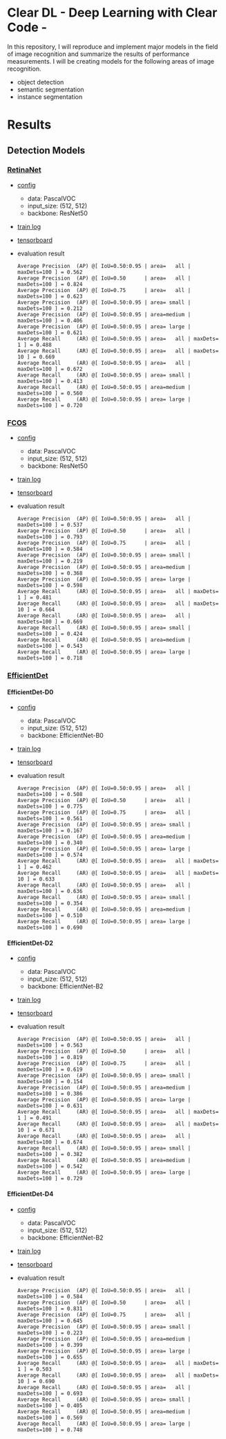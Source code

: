# Clear DL - Deep Learning with Clear Code -

In this repository, I will reproduce and implement major models in the field of image recognition and summarize the results of performance measurements.
I will be creating models for the following areas of image recognition.
* object detection
* semantic segmentation
* instance segmentation

# Results
## Detection Models
### [RetinaNet](https://arxiv.org/abs/1708.02002)
* [config](./configs/detection/retinanet_r50_voc_h512_w512.yaml)
    * data: PascalVOC
    * input_size: (512, 512)
    * backbone: ResNet50
* [train log](./results/detection/retinanet_r50_voc_h512_w512/20220213_220417.log)
* [tensorboard](https://tensorboard.dev/experiment/t9GfKu4KRb6L9uoaMZm84Q/)

* evaluation result
    ```
    Average Precision  (AP) @[ IoU=0.50:0.95 | area=   all | maxDets=100 ] = 0.562
    Average Precision  (AP) @[ IoU=0.50      | area=   all | maxDets=100 ] = 0.824
    Average Precision  (AP) @[ IoU=0.75      | area=   all | maxDets=100 ] = 0.623
    Average Precision  (AP) @[ IoU=0.50:0.95 | area= small | maxDets=100 ] = 0.212
    Average Precision  (AP) @[ IoU=0.50:0.95 | area=medium | maxDets=100 ] = 0.406
    Average Precision  (AP) @[ IoU=0.50:0.95 | area= large | maxDets=100 ] = 0.621
    Average Recall     (AR) @[ IoU=0.50:0.95 | area=   all | maxDets=  1 ] = 0.488
    Average Recall     (AR) @[ IoU=0.50:0.95 | area=   all | maxDets= 10 ] = 0.669
    Average Recall     (AR) @[ IoU=0.50:0.95 | area=   all | maxDets=100 ] = 0.672
    Average Recall     (AR) @[ IoU=0.50:0.95 | area= small | maxDets=100 ] = 0.413
    Average Recall     (AR) @[ IoU=0.50:0.95 | area=medium | maxDets=100 ] = 0.560
    Average Recall     (AR) @[ IoU=0.50:0.95 | area= large | maxDets=100 ] = 0.720
    ```

### [FCOS](https://arxiv.org/abs/1904.01355)
* [config](./configs/detection/fcos_r50_voc_h512_w512.yaml)
    * data: PascalVOC
    * input_size: (512, 512)
    * backbone: ResNet50
* [train log](./results/detection/fcos_r50_voc_h512_w512/20220213_014940.log)
* [tensorboard](https://tensorboard.dev/experiment/8FZPdiPcQ2u0mWC9BCkRRQ/)

* evaluation result
    ```
    Average Precision  (AP) @[ IoU=0.50:0.95 | area=   all | maxDets=100 ] = 0.537
    Average Precision  (AP) @[ IoU=0.50      | area=   all | maxDets=100 ] = 0.793
    Average Precision  (AP) @[ IoU=0.75      | area=   all | maxDets=100 ] = 0.584
    Average Precision  (AP) @[ IoU=0.50:0.95 | area= small | maxDets=100 ] = 0.219
    Average Precision  (AP) @[ IoU=0.50:0.95 | area=medium | maxDets=100 ] = 0.368
    Average Precision  (AP) @[ IoU=0.50:0.95 | area= large | maxDets=100 ] = 0.598
    Average Recall     (AR) @[ IoU=0.50:0.95 | area=   all | maxDets=  1 ] = 0.481
    Average Recall     (AR) @[ IoU=0.50:0.95 | area=   all | maxDets= 10 ] = 0.664
    Average Recall     (AR) @[ IoU=0.50:0.95 | area=   all | maxDets=100 ] = 0.669
    Average Recall     (AR) @[ IoU=0.50:0.95 | area= small | maxDets=100 ] = 0.424
    Average Recall     (AR) @[ IoU=0.50:0.95 | area=medium | maxDets=100 ] = 0.543
    Average Recall     (AR) @[ IoU=0.50:0.95 | area= large | maxDets=100 ] = 0.718
    ```

### [EfficientDet](https://arxiv.org/abs/1911.09070)
#### EfficientDet-D0
* [config](./configs/detection/efficientdet_d0_voc_h512_w512.yaml)
    * data: PascalVOC
    * input_size: (512, 512)
    * backbone: EfficientNet-B0
* [train log](./results/detection/efficientdet_d0_voc_h512_w512/20220221_061306.log)
* [tensorboard](https://tensorboard.dev/experiment/iX8bElLxTmCNATwxRRZ5gg/)

* evaluation result
    ```
    Average Precision  (AP) @[ IoU=0.50:0.95 | area=   all | maxDets=100 ] = 0.508
    Average Precision  (AP) @[ IoU=0.50      | area=   all | maxDets=100 ] = 0.775
    Average Precision  (AP) @[ IoU=0.75      | area=   all | maxDets=100 ] = 0.561
    Average Precision  (AP) @[ IoU=0.50:0.95 | area= small | maxDets=100 ] = 0.167
    Average Precision  (AP) @[ IoU=0.50:0.95 | area=medium | maxDets=100 ] = 0.340
    Average Precision  (AP) @[ IoU=0.50:0.95 | area= large | maxDets=100 ] = 0.574
    Average Recall     (AR) @[ IoU=0.50:0.95 | area=   all | maxDets=  1 ] = 0.462
    Average Recall     (AR) @[ IoU=0.50:0.95 | area=   all | maxDets= 10 ] = 0.633
    Average Recall     (AR) @[ IoU=0.50:0.95 | area=   all | maxDets=100 ] = 0.636
    Average Recall     (AR) @[ IoU=0.50:0.95 | area= small | maxDets=100 ] = 0.354
    Average Recall     (AR) @[ IoU=0.50:0.95 | area=medium | maxDets=100 ] = 0.510
    Average Recall     (AR) @[ IoU=0.50:0.95 | area= large | maxDets=100 ] = 0.690
    ```

#### EfficientDet-D2
* [config](./configs/detection/efficientdet_d2_voc_h512_w512.yaml)
    * data: PascalVOC
    * input_size: (512, 512)
    * backbone: EfficientNet-B2
* [train log](./results/detection/efficientdet_d2_voc_h512_w512/20220218_231837.log)
* [tensorboard](https://tensorboard.dev/experiment/GELXEVWeTySJ0xIerrYDRw/)

* evaluation result
    ```
    Average Precision  (AP) @[ IoU=0.50:0.95 | area=   all | maxDets=100 ] = 0.563
    Average Precision  (AP) @[ IoU=0.50      | area=   all | maxDets=100 ] = 0.819
    Average Precision  (AP) @[ IoU=0.75      | area=   all | maxDets=100 ] = 0.619
    Average Precision  (AP) @[ IoU=0.50:0.95 | area= small | maxDets=100 ] = 0.154
    Average Precision  (AP) @[ IoU=0.50:0.95 | area=medium | maxDets=100 ] = 0.386
    Average Precision  (AP) @[ IoU=0.50:0.95 | area= large | maxDets=100 ] = 0.631
    Average Recall     (AR) @[ IoU=0.50:0.95 | area=   all | maxDets=  1 ] = 0.491
    Average Recall     (AR) @[ IoU=0.50:0.95 | area=   all | maxDets= 10 ] = 0.671
    Average Recall     (AR) @[ IoU=0.50:0.95 | area=   all | maxDets=100 ] = 0.674
    Average Recall     (AR) @[ IoU=0.50:0.95 | area= small | maxDets=100 ] = 0.382
    Average Recall     (AR) @[ IoU=0.50:0.95 | area=medium | maxDets=100 ] = 0.542
    Average Recall     (AR) @[ IoU=0.50:0.95 | area= large | maxDets=100 ] = 0.729
    ```

#### EfficientDet-D4
* [config](./configs/detection/efficientdet_d4_voc_h512_w512.yaml)
    * data: PascalVOC
    * input_size: (512, 512)
    * backbone: EfficientNet-B2
* [train log](./results/detection/efficientdet_d4_voc_h512_w512/20220219_234845.log)
* [tensorboard](https://tensorboard.dev/experiment/J3O6XDsOT2eZy47u7zWbWg/)

* evaluation result
    ```
    Average Precision  (AP) @[ IoU=0.50:0.95 | area=   all | maxDets=100 ] = 0.584
    Average Precision  (AP) @[ IoU=0.50      | area=   all | maxDets=100 ] = 0.831
    Average Precision  (AP) @[ IoU=0.75      | area=   all | maxDets=100 ] = 0.645
    Average Precision  (AP) @[ IoU=0.50:0.95 | area= small | maxDets=100 ] = 0.223
    Average Precision  (AP) @[ IoU=0.50:0.95 | area=medium | maxDets=100 ] = 0.399
    Average Precision  (AP) @[ IoU=0.50:0.95 | area= large | maxDets=100 ] = 0.655
    Average Recall     (AR) @[ IoU=0.50:0.95 | area=   all | maxDets=  1 ] = 0.503
    Average Recall     (AR) @[ IoU=0.50:0.95 | area=   all | maxDets= 10 ] = 0.690
    Average Recall     (AR) @[ IoU=0.50:0.95 | area=   all | maxDets=100 ] = 0.693
    Average Recall     (AR) @[ IoU=0.50:0.95 | area= small | maxDets=100 ] = 0.405
    Average Recall     (AR) @[ IoU=0.50:0.95 | area=medium | maxDets=100 ] = 0.569
    Average Recall     (AR) @[ IoU=0.50:0.95 | area= large | maxDets=100 ] = 0.748
    ```
